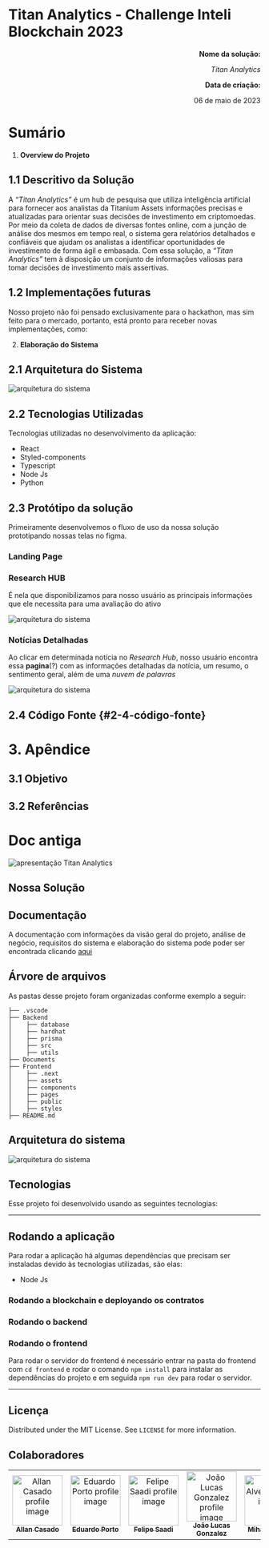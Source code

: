 # **Titan Analytics - Challenge Inteli Blockchain 2023**

<p style="text-align: right">
<strong>Nome da solução:</strong></p>


<p style="text-align: right">
<em>Titan Analytics</em></p>


<p style="text-align: right">
<strong>Data de criação:</strong></p>


<p style="text-align: right">
06 de maio de 2023</p>



# **Sumário**

1. **Overview do Projeto**

## 1.1 Descritivo da Solução

A _“Titan Analytics”_ é um hub de pesquisa que utiliza inteligência artificial para fornecer aos analistas da Titanium Assets informações precisas e atualizadas para orientar suas decisões de investimento em criptomoedas. Por meio da coleta de dados de diversas fontes online, com a junção de análise dos mesmos em tempo real, o sistema gera relatórios detalhados e confiáveis que ajudam os analistas a identificar oportunidades de investimento de forma ágil e embasada. Com essa solução, a _“Titan Analytics”_ tem à disposição um conjunto de informações valiosas para tomar decisões de investimento mais assertivas.


## 1.2 Implementações futuras

Nosso projeto não foi pensado exclusivamente para o hackathon, mas sim feito para o mercado, portanto, está pronto para receber novas implementações, como:

2. **Elaboração do Sistema**


## 	2.1 Arquitetura do Sistema

<img src="./docs/imgs/arquit_sistema.jpg" alt="arquitetura do sistema"/>


## 2.2 Tecnologias Utilizadas

Tecnologias utilizadas no desenvolvimento da aplicação:

* React
* Styled-components
* Typescript
* Node Js
* Python


## 2.3 Protótipo da solução

Primeiramente desenvolvemos o fluxo de uso da nossa solução prototipando nossas telas no figma.

### Landing Page

<!-- <img src="./docs/imgs/arquit_sistema.jpg" alt="arquitetura do sistema"/> -->

### Research HUB
É nela que disponibilizamos para nosso usuário as principais informações que ele necessita para uma avaliação do ativo

<img src="./docs/imgs/pg_geral.png" alt="arquitetura do sistema"/>

### Notícias Detalhadas
Ao clicar em determinada notícia no *Research Hub*, nosso usuário encontra essa **pagina**(?) com as informações detalhadas da notícia, um resumo, o sentimento geral, além de uma *nuvem de palavras*

<img src="./docs/imgs/pg_news.png" alt="arquitetura do sistema"/>



## 2.4 Código Fonte {#2-4-código-fonte}


# **3. Apêndice**


## 3.1 Objetivo


## 3.2 Referências







# Doc antiga






<img src="./docs/imgs/banner.png" alt="apresentação Titan Analytics"/>

## Nossa Solução

## Documentação

A documentação com informações da visão geral do projeto, análise de negócio, requisitos do sistema e elaboração do sistema pode poder ser encontrada clicando [aqui](https://docs.google.com/document/d/1tVFvokeI9kHdzBjVO3KQHdwHLsf30SQoNz_Xy_5rL6w/edit?usp=sharing)

## Árvore de arquivos

As pastas desse projeto foram organizadas conforme exemplo a seguir:

```
├── .vscode
├── Backend
│    ├── database
│    ├── hardhat
│    ├── prisma
│    ├── src
│    ├── utils
├── Documents
├── Frontend
│    ├── .next
│    ├── assets
│    ├── components
│    ├── pages
│    ├── public
│    ├── styles
├── README.md
```

## Arquitetura do sistema

<img src="./docs/imgs/arquit_sistema.jpg" alt="arquitetura do sistema"/>


## Tecnologias

Esse projeto foi desenvolvido usando as seguintes tecnologias:


---

## Rodando a aplicação

Para rodar a aplicação há algumas dependências que precisam ser instaladas devido às tecnologias utilizadas, são elas:

-   Node Js


### Rodando a blockchain e deployando os contratos


### Rodando o backend



### Rodando o frontend

Para rodar o servidor do frontend é necessário entrar na pasta do frontend com `cd frontend` e rodar o comando `npm install` para instalar as dependências do projeto e em seguida `npm run dev` para rodar o servidor.

---

## Licença

Distributed under the MIT License. See `LICENSE` for more information.

## Colaboradores

<table>
  <tr>
    <td align="center">
      <a href="https://www.linkedin.com/in/allan-casado-6339a9177/">
        <img src="https://avatars.githubusercontent.com/u/53352207?v=4" width="100px;" alt="Allan Casado profile image"/><br>
        <sub>
          <b>Allan Casado</b>
        </sub>
      </a>
    </td>
    <td align="center">
      <a href="https://www.linkedin.com/in/eduardo-franca-porto/">
        <img src="https://media.licdn.com/dms/image/C4E03AQFCLFtWgbMbaw/profile-displayphoto-shrink_800_800/0/1578684996745?e=1688601600&v=beta&t=dflU6Ld91EwPHdqh5dj3ZX58qZ4OFcLpx4zVntdOsFo" width="100px;" alt="Eduardo Porto profile image"/><br>
        <sub>
          <b>Eduardo Porto</b>
        </sub>
      </a>
    </td>
    <td align="center">
      <a href="https://www.linkedin.com/in/felipe-saadi/">
        <img src="https://avatars.githubusercontent.com/u/54749257?v=4" width="100px;" alt="Felipe Saadi profile image"/><br>
        <sub>
          <b>Felipe Saadi</b>
        </sub>
      </a>
    </td>
    <td align="center">
      <a href="https://www.linkedin.com/in/joão-lucas-gonzalez/">
        <img src="https://avatars.githubusercontent.com/u/99195054?v=4" width="100px;" alt="João Lucas Gonzalez profile image"/><br>
        <sub>
          <b>João Lucas Gonzalez</b>
        </sub>
      </a>
    </td>
    <td align="center">
      <a href="https://www.linkedin.com/in/mihaellalves/">
        <img src="https://avatars.githubusercontent.com/u/79888949?v=4" width="100px;" alt="Mihaell Alves profile image"/><br>
        <sub>
          <b>Mihaell Alves</b>
        </sub>
      </a>
    </td>
    <td align="center">
      <a href="https://www.linkedin.com/in/pedro-gattai-096678227/">
        <img src="https://media.licdn.com/dms/image/C4E03AQEWaZsbBd4ZnA/profile-displayphoto-shrink_800_800/0/1645023986659?e=1688601600&v=beta&t=1KONEcawS4B5TtdRuwd5qq7gYDuaYN6hMObV6gKr5u0" width="100px;" alt="Pedro Gattai profile image"/><br>
        <sub>
          <b>Pedro Gattai</b>
        </sub>
      </a>
    </td>
  </tr>
</table>